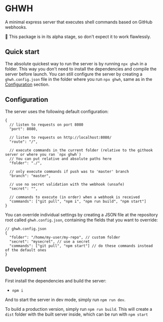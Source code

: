 # GHWH

A minimal express server that executes shell commands based on GitHub webhooks.

🚧 This package is in its alpha stage, so don't expect it to work flawlessly.

## Quick start

The absolute quickest way to run the server is by running `npx ghwh` in a folder. This way you don't need to install the dependencies and compile the server before launch.
You can still configure the server by creating a `ghwh.config.json` file in the folder where you run `npx ghwh`, same as in the [Configuration](#configuration) section.

## Configuration

The server uses the following default configuration:

```jsonc
{
  // listen to requests on port 8080
  "port": 8080,

  // listen to requests on http://localhost:8080/
  "route": "/",

  // execute commands in the current folder (relative to the githook server or where you ran `npx ghwh`)
  // You can put relative and absolute paths here
  "folder": "./",

  // only execute commands if push was to 'master' branch
  "branch": "master",

  // use no secret validation with the webhook (unsafe)
  "secret": "",

  // commands to execute (in order) when a webhook is received
  "commands": ["git pull", "npm i", "npm run build", "npm start"]
}
```

You can override individual settings by creating a JSON file at the repository root called `ghwh.config.json`, containing the fields that you want to override:

```jsonc
// ghwh.config.json
{
  "folder": "/home/my-user/my-repo", // custom folder
  "secret": "mysecret", // use a secret
  "commands": ["git pull", "npm start"] // do these commands instead of the default ones
}
```

## Development

First install the dependencies and build the server:

- `npm i`

And to start the server in dev mode, simply run `npm run dev`.

To build a production version, simply run `npm run build`.
This will create a `dist` folder with the built server inside, which can be run with `npm start`
